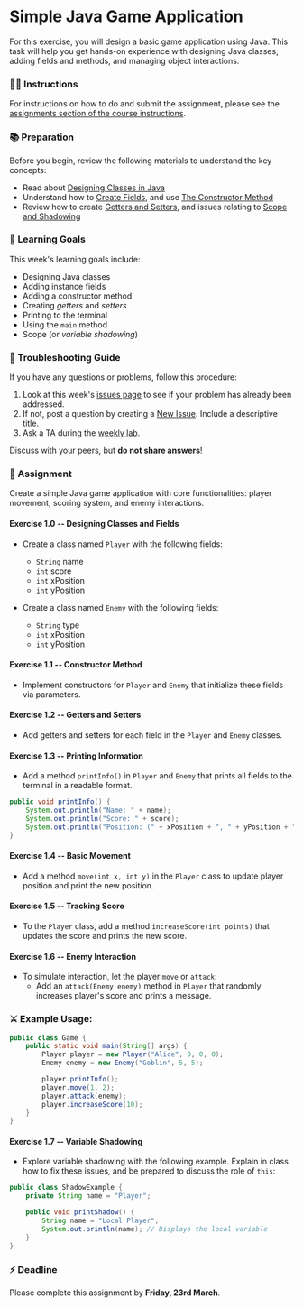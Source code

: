 # Simple Java Game Application

For this exercise, you will design a basic game application using Java. This task will help you get hands-on experience with designing Java classes, adding fields and methods, and managing object interactions. 

### 🧑‍💻 Instructions

For instructions on how to do and submit the assignment, please see the [assignments section of the course instructions](https://example.com/course-instructions#assignments).

### 📚 Preparation

Before you begin, review the following materials to understand the key concepts:

- Read about [Designing Classes in Java](https://docs.oracle.com/javase/tutorial/java/javaOO/classdecl.html)
- Understand how to [Create Fields](https://docs.oracle.com/javase/tutorial/java/javaOO/variables.html), and use [The Constructor Method](https://docs.oracle.com/javase/tutorial/java/javaOO/constructors.html)
- Review how to create [Getters and Setters](https://docs.oracle.com/javase/tutorial/java/javaOO/accesscontrol.html), and issues relating to [Scope and Shadowing](https://docs.oracle.com/javase/tutorial/java/javaOO/thiskey.html)

### 🎯 Learning Goals

This week's learning goals include:

* Designing Java classes
* Adding instance fields
* Adding a constructor method
* Creating *getters* and *setters*
* Printing to the terminal
* Using the `main` method
* Scope (or *variable shadowing*)

### 🚨 Troubleshooting Guide

If you have any questions or problems, follow this procedure:

1. Look at this week's [issues page](https://example.com/issues) to see if your problem has already been addressed.
2. If not, post a question by creating a [New Issue](https://example.com/issues/new). Include a descriptive title.
3. Ask a TA during the [weekly lab](https://example.com/lab_queue).

Discuss with your peers, but **do not share answers**!

### 🚀 Assignment

Create a simple Java game application with core functionalities: player movement, scoring system, and enemy interactions.

#### Exercise 1.0 -- Designing Classes and Fields

- Create a class named `Player` with the following fields:
  - `String` name
  - `int` score
  - `int` xPosition
  - `int` yPosition

- Create a class named `Enemy` with the following fields:
  - `String` type
  - `int` xPosition
  - `int` yPosition

#### Exercise 1.1 -- Constructor Method

- Implement constructors for `Player` and `Enemy` that initialize these fields via parameters.

#### Exercise 1.2 -- Getters and Setters

- Add getters and setters for each field in the `Player` and `Enemy` classes.

#### Exercise 1.3 -- Printing Information

- Add a method `printInfo()` in `Player` and `Enemy` that prints all fields to the terminal in a readable format.

```java
public void printInfo() {
    System.out.println("Name: " + name);
    System.out.println("Score: " + score);
    System.out.println("Position: (" + xPosition + ", " + yPosition + ")");
}
```

#### Exercise 1.4 -- Basic Movement

- Add a method `move(int x, int y)` in the `Player` class to update player position and print the new position.

#### Exercise 1.5 -- Tracking Score

- To the `Player` class, add a method `increaseScore(int points)` that updates the score and prints the new score.

#### Exercise 1.6 -- Enemy Interaction

- To simulate interaction, let the player `move` or `attack`:
  - Add an `attack(Enemy enemy)` method in `Player` that randomly increases player's score and prints a message.

### ⚔️ Example Usage:

```java
public class Game {
    public static void main(String[] args) {
        Player player = new Player("Alice", 0, 0, 0);
        Enemy enemy = new Enemy("Goblin", 5, 5);

        player.printInfo();
        player.move(1, 2);
        player.attack(enemy);
        player.increaseScore(10);
    }
}
```

#### Exercise 1.7 -- Variable Shadowing

- Explore variable shadowing with the following example. Explain in class how to fix these issues, and be prepared to discuss the role of `this`:

```java
public class ShadowExample {
    private String name = "Player";

    public void printShadow() {
        String name = "Local Player";
        System.out.println(name); // Displays the local variable
    }
}
```

### ⚡ Deadline

Please complete this assignment by **Friday, 23rd March**.